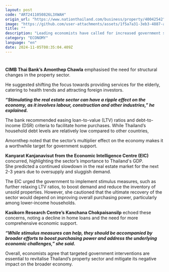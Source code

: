 ```yaml
---
layout: post
code: "ART2411050826L3XWAH"
origin_url: "https://www.nationthailand.com/business/property/40042542"
image: "https://github.com/user-attachments/assets/1f5a7a31-3eb3-4887-a79c-d7c1e3d8d24b"
title: ""
description: "Leading economists have called for increased government support for Thailand’s property sector, warning of a prolonged slowdown and its potential negative impact on the broader economy."
category: "ECONOMY"
language: "en"
date: 2024-11-05T08:35:04.409Z
---
```


# 









**CIMB Thai Bank’s Amonthep Chawla** emphasised the need for structural changes in the property sector.

He suggested shifting the focus towards providing services for the elderly, catering to health trends and attracting foreign investors.

_**“Stimulating the real estate sector can have a ripple effect on the economy, as it involves labour, construction and other industries,” he explained.**_

The bank recommended easing loan-to-value (LTV) ratios and debt-to-income (DSR) criteria to facilitate home purchases. While Thailand’s household debt levels are relatively low compared to other countries,

Amornthep noted that the sector’s multiplier effect on the economy makes it a worthwhile target for government support.

**Kanyarat Kanjanavisut from the Economic Intelligence Centre (EIC)** concurred, highlighting the sector’s importance to Thailand's GDP.  
She predicted a continued slowdown in the real estate market for the next 2-3 years due to oversupply and sluggish demand.

The EIC urged the government to implement stimulus measures, such as further relaxing LTV ratios, to boost demand and reduce the inventory of unsold properties. However, she cautioned that the ultimate recovery of the sector would depend on improving overall purchasing power, particularly among lower-income households.

**Kasikorn Research Centre’s Kanchana Chokpaisansilp** echoed these concerns, noting a decline in home loans and the need for more comprehensive economic support.

_**“While stimulus measures can help, they should be accompanied by broader efforts to boost purchasing power and address the underlying economic challenges,” she said.**_

Overall, economists agree that targeted government interventions are essential to revitalise Thailand’s property sector and mitigate its negative impact on the broader economy.